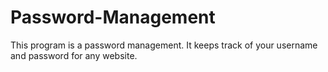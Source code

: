 # Password-Management
This program is a password management. It keeps track of your username and password for any website. 

